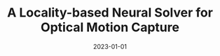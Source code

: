 ---
title: "A Locality-based Neural Solver for Optical Motion Capture"
collection: publications
permalink: /publication/localmocap/
date: 2023-01-01
select: true
venue: 'SIGGRAPH Asia 2023 Conference Papers'
excerpt: '[Xiaoyu Pan](https://non-void.github.io/), **Bowen Zheng**, Xinwei Jiang, Guanglong Xu, Xianli Gu, Jingxiang Li, Qilong Kou, [He Wang](https://drhewang.com/), Tianjia Shao, Kun Zhou, [Xiaogang Jin*](http://www.cad.zju.edu.cn/home/jin/)'
code_url: https://github.com/non-void/LocalMoCap
video_url: https://www.youtube.com/watch?v=NnxuwyJZOPc
main_paper_url: https://dl.acm.org/doi/10.1145/3610548.3618148
header:
    teaser: LocalMoCap.jpg
---